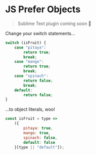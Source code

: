 # JS Prefer Objects

> Sublime Text plugin coming soon 🤗

Change your switch statements...
```js
switch (isFruit) {
	case "pitaya":
		return true;
		break;
	case "mango":
		return true;
		break;
	case "spinach":
		return false;
		break;
	default:
		return false;
}
```

...to object literals, woo!
```js
const isFruit = type =>
	({
		pitaya: true,
		mango: true,
		spinach: false,
		default: false
	}[type || "default"]);
```
